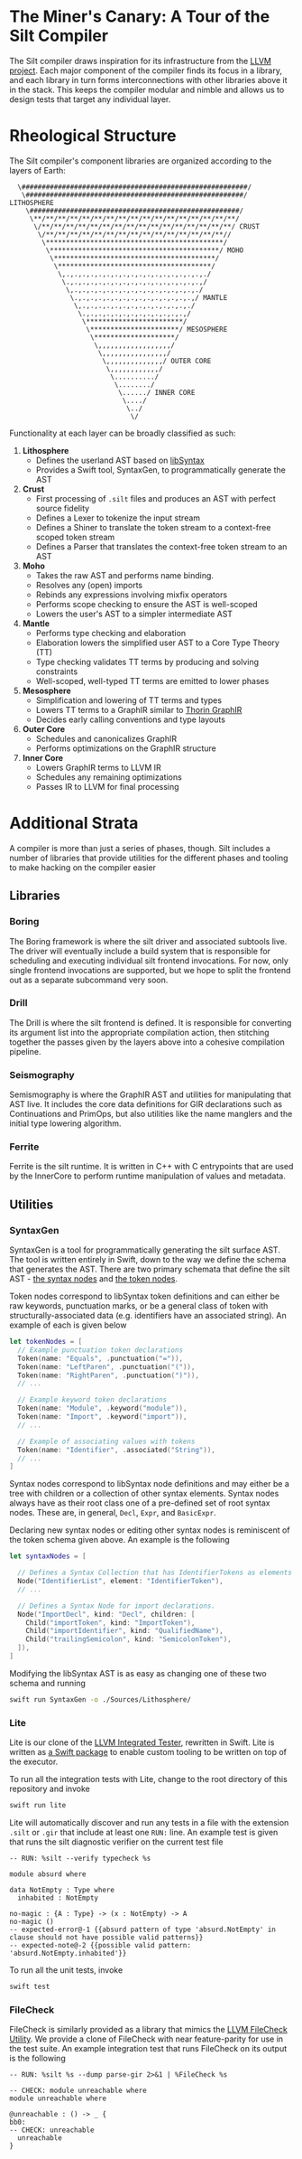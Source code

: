 The Miner's Canary: A Tour of the Silt Compiler
===================================

The Silt compiler draws inspiration for its infrastructure from the [LLVM
project](https://llvm.org).  Each major component of the compiler finds its
focus in a library, and each library in turn forms interconnections with other
libraries above it in the stack.  This keeps the compiler modular and nimble and
allows us to design tests that target any individual layer.

Rheological Structure
================

The Silt compiler's component libraries are organized according to the layers of
Earth:

```ascii
  \########################################################/            
   \######################################################/ LITHOSPHERE              
    \####################################################/               
     \**/**/**/**/**/**/**/**/**/**/**/**/**/**/**/**/**/                
      \/**/**/**/**/**/**/**/**/**/**/**/**/**/**/**/**/ CRUST               
       \/**/**/**/**/**/**/**/**/**/**/**/**/**/**/**//                  
        \********************************************/                   
         \******************************************/ MOHO                   
          \****************************************/                     
           \**************************************/                      
            \,.,.,.,.,.,.,.,.,.,.,.,.,.,.,.,.,.,./                       
             \.,.,.,.,.,.,.,.,.,.,.,.,.,.,.,.,.,/                        
              \,.,.,.,.,.,.,.,.,.,.,.,.,.,.,.,./                         
               \.,.,.,.,.,.,.,.,.,.,.,.,.,.,.,/ MANTLE                         
                \,.,.,.,.,.,.,.,.,.,.,.,.,.,./                           
                 \.,.,.,.,.,.,.,.,.,.,.,.,.,/                            
                  \************************/                             
                   \**********************/ MESOSPHERE                             
                    \********************/                               
                     \,,,,,,,,,,,,,,,,,,/                                
                      \,,,,,,,,,,,,,,,,/                                 
                       \,,,,,,,,,,,,,,/ OUTER CORE                                 
                        \,,,,,,,,,,,,/                                   
                         \........../                                    
                          \......../                                     
                           \....../ INNER CORE                                    
                            \..../                                      
                             \../                                        
                              \/                                       
```

Functionality at each layer can be broadly classified as such:

1. **Lithosphere**
    - Defines the userland AST based on [libSyntax](https://github.com/apple/swift/blob/master/lib/Syntax/README.md)
    - Provides a Swift tool, SyntaxGen, to programmatically generate the AST
2. **Crust**
    - First processing of `.silt` files and produces an AST with perfect source
      fidelity
    - Defines a Lexer to tokenize the input stream
    - Defines a Shiner to translate the token stream to a context-free scoped
      token stream
    - Defines a Parser that translates the context-free token stream to an AST
3. **Moho**
    - Takes the raw AST and performs name binding.
    - Resolves any (open) imports
    - Rebinds any expressions involving mixfix operators
    - Performs scope checking to ensure the AST is well-scoped
    - Lowers the user's AST to a simpler intermediate AST
4. **Mantle**
    - Performs type checking and elaboration
    - Elaboration lowers the simplified user AST to a Core Type Theory (TT)
    - Type checking validates TT terms by producing and solving constraints
    - Well-scoped, well-typed TT terms are emitted to lower phases
5. **Mesosphere** 
    - Simplification and lowering of TT terms and types
    - Lowers TT terms to a GraphIR similar to [Thorin GraphIR](https://github.com/AnyDSL/thorin)
    - Decides early calling conventions and type layouts
6. **Outer Core**
    - Schedules and canonicalizes GraphIR 
    - Performs optimizations on the GraphIR structure
7. **Inner Core**
    - Lowers GraphIR terms to LLVM IR
    - Schedules any remaining optimizations
    - Passes IR to LLVM for final processing

Additional Strata
=============

A compiler is more than just a series of phases, though.  Silt includes a number of
libraries that provide utilities for the different phases and tooling to make hacking on
the compiler easier

## Libraries

### Boring

The Boring framework is where the silt driver and associated subtools live.  The driver
will eventually include a build system that is responsible for scheduling and executing
individual silt frontend invocations.  For now, only single frontend invocations are 
supported, but we hope to split the frontend out as a separate subcommand very soon.

### Drill

The Drill is where the silt frontend is defined.  It is responsible for converting its argument
list into the appropriate compilation action, then stitching together the passes given by
the layers above into a cohesive compilation pipeline.

### Seismography

Semismography is where the GraphIR AST and utilities for manipulating that AST live.  It
includes the core data definitions for GIR declarations such as Continuations and 
PrimOps, but also utilities like the name manglers and the initial type lowering algorithm.

### Ferrite

Ferrite is the silt runtime.  It is written in C++ with C entrypoints that are used by the 
InnerCore to perform runtime manipulation of values and metadata.

## Utilities

### SyntaxGen

SyntaxGen is a tool for programmatically generating the silt surface AST.  The tool is 
written entirely in Swift, down to the way we define the schema that generates the AST.
There are two primary schemata that define the silt AST - 
[the syntax nodes](SyntaxGen/SyntaxNodes.swift) and 
[the token nodes](SyntaxGen/TokenNodes.swift).  

Token nodes correspond to libSyntax token definitions and can either be raw keywords,
punctuation marks, or be a general class of token with structurally-associated data 
(e.g. identifiers have an associated string).  An example of each is given below

```swift
let tokenNodes = [
  // Example punctuation token declarations
  Token(name: "Equals", .punctuation("=")),
  Token(name: "LeftParen", .punctuation("(")),
  Token(name: "RightParen", .punctuation(")")),
  // ...

  // Example keyword token declarations
  Token(name: "Module", .keyword("module")),
  Token(name: "Import", .keyword("import")),
  // ...

  // Example of associating values with tokens
  Token(name: "Identifier", .associated("String")),
  // ...
]
```

Syntax nodes correspond to libSyntax node definitions and may either be a tree with
children or a collection of other syntax elements.  Syntax nodes always have as their
root class one of a pre-defined set of root syntax nodes.  These are, in general, 
`Decl`, `Expr`,  and `BasicExpr`.

Declaring new syntax nodes or editing other syntax nodes is reminiscent of the token
schema given above.  An example is the following

```swift
let syntaxNodes = [

  // Defines a Syntax Collection that has IdentifierTokens as elements
  Node("IdentifierList", element: "IdentifierToken"),
  // ...

  // Defines a Syntax Node for import declarations.
  Node("ImportDecl", kind: "Decl", children: [
    Child("importToken", kind: "ImportToken"),
    Child("importIdentifier", kind: "QualifiedName"),
    Child("trailingSemicolon", kind: "SemicolonToken"),
  ]),
]
```

Modifying the libSyntax AST is as easy as changing one of these two schema and running

```bash
swift run SyntaxGen -o ./Sources/Lithosphere/
```

### Lite

Lite is our clone of the [LLVM Integrated Tester](https://llvm.org/docs/CommandGuide/lit.html),
rewritten in Swift. Lite is written as [a Swift package](https://github.com/llvm-swift/Lite) to 
enable custom tooling to be written on top of the executor. 

To run all the integration tests with Lite, change to the root directory of this repository and
invoke

```swift
swift run lite
```

Lite will automatically discover and run any tests in a file with the extension `.silt` or 
`.gir` that include at least one `RUN:` line.  An example test is given that runs the silt 
diagnostic  verifier  on the current test file

```silt
-- RUN: %silt --verify typecheck %s

module absurd where

data NotEmpty : Type where
  inhabited : NotEmpty

no-magic : {A : Type} -> (x : NotEmpty) -> A 
no-magic ()
-- expected-error@-1 {{absurd pattern of type 'absurd.NotEmpty' in clause should not have possible valid patterns}}
-- expected-note@-2 {{possible valid pattern: 'absurd.NotEmpty.inhabited'}}
```

To run all the unit tests, invoke

```swift
swift test
```

### FileCheck

FileCheck is similarly provided as a library that mimics the 
[LLVM FileCheck Utility](https://llvm.org/docs/CommandGuide/FileCheck.html).  We 
provide a clone of FileCheck with near feature-parity for use in the test suite.  An example
integration test that runs FileCheck on its output is the following

```silt
-- RUN: %silt %s --dump parse-gir 2>&1 | %FileCheck %s

-- CHECK: module unreachable where
module unreachable where

@unreachable : () -> _ {
bb0:
-- CHECK: unreachable
  unreachable
}
```
